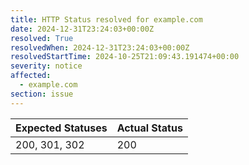 ```yaml
---
title: HTTP Status resolved for example.com
date: 2024-12-31T23:24:03+00:00Z
resolved: True
resolvedWhen: 2024-12-31T23:24:03+00:00Z
resolvedStartTime: 2024-10-25T21:09:43.191474+00:00
severity: notice
affected:
  - example.com
section: issue
---
```


| Expected Statuses | Actual Status  |
|-------------------|----------------|
| 200, 301, 302 | 200 |
